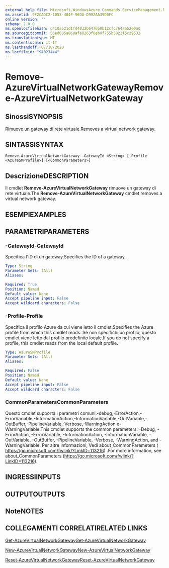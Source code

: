 ```yaml
---
external help file: Microsoft.WindowsAzure.Commands.ServiceManagement.Network.dll-Help.xml
ms.assetid: 9F2CADC2-1053-404F-96DA-D992AA39D0FC
online version: ''
schema: 2.0.0
ms.openlocfilehash: d410a521d1fd4032b647650b12cfc764aa52e0ad
ms.sourcegitcommit: 56ed085a868afa8263f8eb0f755b5822f5c29532
ms.translationtype: MT
ms.contentlocale: it-IT
ms.lasthandoff: 07/18/2020
ms.locfileid: "94023444"
---
```

# <span data-ttu-id="5da65-101">Remove-AzureVirtualNetworkGateway</span><span class="sxs-lookup"><span data-stu-id="5da65-101">Remove-AzureVirtualNetworkGateway</span></span>

## <span data-ttu-id="5da65-102">Sinossi</span><span class="sxs-lookup"><span data-stu-id="5da65-102">SYNOPSIS</span></span>
<span data-ttu-id="5da65-103">Rimuove un gateway di rete virtuale.</span><span class="sxs-lookup"><span data-stu-id="5da65-103">Removes a virtual network gateway.</span></span>

## <span data-ttu-id="5da65-104">SINTASSI</span><span class="sxs-lookup"><span data-stu-id="5da65-104">SYNTAX</span></span>

```
Remove-AzureVirtualNetworkGateway -GatewayId <String> [-Profile <AzureSMProfile>] [<CommonParameters>]
```

## <span data-ttu-id="5da65-105">Descrizione</span><span class="sxs-lookup"><span data-stu-id="5da65-105">DESCRIPTION</span></span>
<span data-ttu-id="5da65-106">Il cmdlet **Remove-AzureVirtualNetworkGateway** rimuove un gateway di rete virtuale.</span><span class="sxs-lookup"><span data-stu-id="5da65-106">The **Remove-AzureVirtualNetworkGateway** cmdlet removes a virtual network gateway.</span></span>

## <span data-ttu-id="5da65-107">ESEMPI</span><span class="sxs-lookup"><span data-stu-id="5da65-107">EXAMPLES</span></span>

## <span data-ttu-id="5da65-108">PARAMETRI</span><span class="sxs-lookup"><span data-stu-id="5da65-108">PARAMETERS</span></span>

### <span data-ttu-id="5da65-109">-GatewayId</span><span class="sxs-lookup"><span data-stu-id="5da65-109">-GatewayId</span></span>
<span data-ttu-id="5da65-110">Specifica l'ID di un gateway.</span><span class="sxs-lookup"><span data-stu-id="5da65-110">Specifies the ID of a gateway.</span></span>

```yaml
Type: String
Parameter Sets: (All)
Aliases: 

Required: True
Position: Named
Default value: None
Accept pipeline input: False
Accept wildcard characters: False
```

### <span data-ttu-id="5da65-111">-Profile</span><span class="sxs-lookup"><span data-stu-id="5da65-111">-Profile</span></span>
<span data-ttu-id="5da65-112">Specifica il profilo Azure da cui viene letto il cmdlet.</span><span class="sxs-lookup"><span data-stu-id="5da65-112">Specifies the Azure profile from which this cmdlet reads.</span></span> <span data-ttu-id="5da65-113">Se non specifichi un profilo, questo cmdlet viene letto dal profilo predefinito locale.</span><span class="sxs-lookup"><span data-stu-id="5da65-113">If you do not specify a profile, this cmdlet reads from the local default profile.</span></span>

```yaml
Type: AzureSMProfile
Parameter Sets: (All)
Aliases: 

Required: False
Position: Named
Default value: None
Accept pipeline input: False
Accept wildcard characters: False
```

### <span data-ttu-id="5da65-114">CommonParameters</span><span class="sxs-lookup"><span data-stu-id="5da65-114">CommonParameters</span></span>
<span data-ttu-id="5da65-115">Questo cmdlet supporta i parametri comuni:-debug,-ErrorAction,-ErrorVariable,-InformationAction,-InformationVariable,-OutVariable,-OutBuffer,-PipelineVariable,-Verbose,-WarningAction e-WarningVariable.</span><span class="sxs-lookup"><span data-stu-id="5da65-115">This cmdlet supports the common parameters: -Debug, -ErrorAction, -ErrorVariable, -InformationAction, -InformationVariable, -OutVariable, -OutBuffer, -PipelineVariable, -Verbose, -WarningAction, and -WarningVariable.</span></span> <span data-ttu-id="5da65-116">Per altre informazioni, Vedi about_CommonParameters ( https://go.microsoft.com/fwlink/?LinkID=113216) .</span><span class="sxs-lookup"><span data-stu-id="5da65-116">For more information, see about_CommonParameters (https://go.microsoft.com/fwlink/?LinkID=113216).</span></span>

## <span data-ttu-id="5da65-117">INGRESSI</span><span class="sxs-lookup"><span data-stu-id="5da65-117">INPUTS</span></span>

## <span data-ttu-id="5da65-118">OUTPUT</span><span class="sxs-lookup"><span data-stu-id="5da65-118">OUTPUTS</span></span>

## <span data-ttu-id="5da65-119">Note</span><span class="sxs-lookup"><span data-stu-id="5da65-119">NOTES</span></span>

## <span data-ttu-id="5da65-120">COLLEGAMENTI CORRELATI</span><span class="sxs-lookup"><span data-stu-id="5da65-120">RELATED LINKS</span></span>

[<span data-ttu-id="5da65-121">Get-AzureVirtualNetworkGateway</span><span class="sxs-lookup"><span data-stu-id="5da65-121">Get-AzureVirtualNetworkGateway</span></span>](./Get-AzureVirtualNetworkGateway.md)

[<span data-ttu-id="5da65-122">New-AzureVirtualNetworkGateway</span><span class="sxs-lookup"><span data-stu-id="5da65-122">New-AzureVirtualNetworkGateway</span></span>](./New-AzureVirtualNetworkGateway.md)

[<span data-ttu-id="5da65-123">Reset-AzureVirtualNetworkGateway</span><span class="sxs-lookup"><span data-stu-id="5da65-123">Reset-AzureVirtualNetworkGateway</span></span>](./Reset-AzureVirtualNetworkGateway.md)


